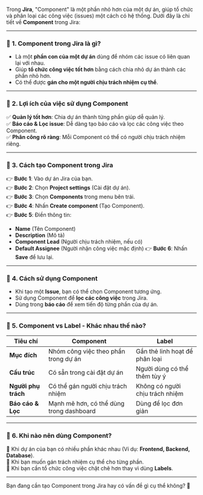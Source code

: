 Trong **Jira**, "Component" là một phần nhỏ hơn của một dự án, giúp tổ chức và phân loại các công việc (issues) một cách có hệ thống. Dưới đây là chi tiết về **Component** trong Jira:

---

### 🔹 **1. Component trong Jira là gì?**
- Là một **phần con của một dự án** dùng để nhóm các issue có liên quan lại với nhau.
- Giúp **tổ chức công việc tốt hơn** bằng cách chia nhỏ dự án thành các phần nhỏ hơn.
- Có thể được **gán cho một người chịu trách nhiệm cụ thể**.

---

### 🔹 **2. Lợi ích của việc sử dụng Component**
✅ **Quản lý tốt hơn**: Chia dự án thành từng phần giúp dễ quản lý.  
✅ **Báo cáo & Lọc issue**: Dễ dàng tạo báo cáo và lọc các công việc theo Component.  
✅ **Phân công rõ ràng**: Mỗi Component có thể có người chịu trách nhiệm riêng.  

---

### 🔹 **3. Cách tạo Component trong Jira**
👉 **Bước 1**: Vào dự án Jira của bạn.  
👉 **Bước 2**: Chọn **Project settings** (Cài đặt dự án).  
👉 **Bước 3**: Chọn **Components** trong menu bên trái.  
👉 **Bước 4**: Nhấn **Create component** (Tạo Component).  
👉 **Bước 5**: Điền thông tin:
   - **Name** (Tên Component)
   - **Description** (Mô tả)
   - **Component Lead** (Người chịu trách nhiệm, nếu có)
   - **Default Assignee** (Người nhận công việc mặc định)
👉 **Bước 6**: Nhấn **Save** để lưu lại.  

---

### 🔹 **4. Cách sử dụng Component**
- Khi tạo một **Issue**, bạn có thể chọn Component tương ứng.  
- Sử dụng Component để **lọc các công việc** trong Jira.  
- Dùng trong **báo cáo** để xem tiến độ từng phần của dự án.  

---

### 🔹 **5. Component vs Label - Khác nhau thế nào?**
| Tiêu chí        | Component | Label |
|----------------|-----------|-------|
| **Mục đích** | Nhóm công việc theo phần trong dự án | Gắn thẻ linh hoạt để phân loại |
| **Cấu trúc** | Có sẵn trong cài đặt dự án | Người dùng có thể thêm tùy ý |
| **Người phụ trách** | Có thể gán người chịu trách nhiệm | Không có người chịu trách nhiệm |
| **Báo cáo & Lọc** | Mạnh mẽ hơn, có thể dùng trong dashboard | Dùng để lọc đơn giản |

---

### 🔹 **6. Khi nào nên dùng Component?**
🔹 Khi dự án của bạn có nhiều phần khác nhau (Ví dụ: **Frontend, Backend, Database**).  
🔹 Khi bạn muốn gán trách nhiệm cụ thể cho từng phần.  
🔹 Khi bạn cần tổ chức công việc chặt chẽ hơn thay vì dùng **Labels**.  

---

Bạn đang cần tạo Component trong Jira hay có vấn đề gì cụ thể không? 🚀